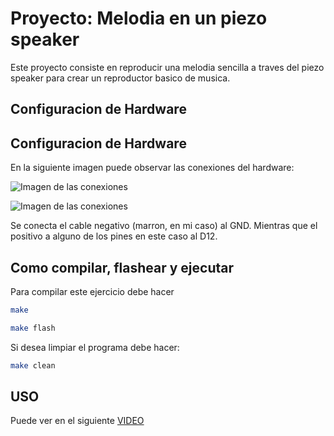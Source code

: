 # Proyecto: Melodia en un piezo speaker

Este proyecto consiste en reproducir una melodia sencilla a traves del piezo speaker para crear un reproductor basico de musica.

## Configuracion de Hardware

## Configuracion de Hardware

En la siguiente imagen puede observar las conexiones del hardware:

![Imagen de las conexiones](https://i.imgur.com/8tvUrW2.jpeg)

![Imagen de las conexiones](https://i.imgur.com/Xingvsu.jpeg)

Se conecta el cable negativo (marron, en mi caso) al GND. Mientras que el positivo a alguno de los pines en este caso al D12.

## Como compilar, flashear y ejecutar

Para compilar este ejercicio debe hacer

```bash
make

make flash
```

Si desea limpiar el programa debe hacer:

```bash
make clean
```
## USO

Puede ver en el siguiente [VIDEO](https://drive.google.com/file/d/1g2XT9CTzCNL3d-Q67So4SwNPUqTw4fqZ/view?usp=drive_link)